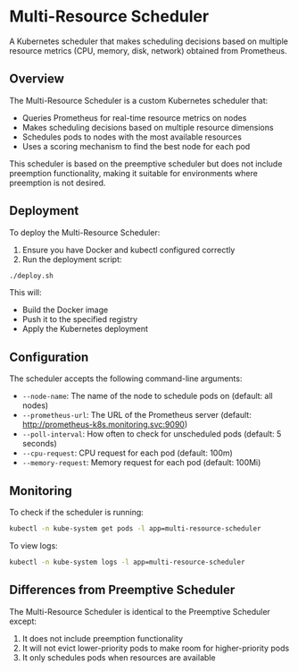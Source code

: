 # Multi-Resource Scheduler

A Kubernetes scheduler that makes scheduling decisions based on multiple resource metrics (CPU, memory, disk, network) obtained from Prometheus.

## Overview

The Multi-Resource Scheduler is a custom Kubernetes scheduler that:

- Queries Prometheus for real-time resource metrics on nodes
- Makes scheduling decisions based on multiple resource dimensions
- Schedules pods to nodes with the most available resources
- Uses a scoring mechanism to find the best node for each pod

This scheduler is based on the preemptive scheduler but does not include preemption functionality, making it suitable for environments where preemption is not desired.

## Deployment

To deploy the Multi-Resource Scheduler:

1. Ensure you have Docker and kubectl configured correctly
2. Run the deployment script:

```bash
./deploy.sh
```

This will:
- Build the Docker image
- Push it to the specified registry
- Apply the Kubernetes deployment

## Configuration

The scheduler accepts the following command-line arguments:

- `--node-name`: The name of the node to schedule pods on (default: all nodes)
- `--prometheus-url`: The URL of the Prometheus server (default: http://prometheus-k8s.monitoring.svc:9090)
- `--poll-interval`: How often to check for unscheduled pods (default: 5 seconds)
- `--cpu-request`: CPU request for each pod (default: 100m)
- `--memory-request`: Memory request for each pod (default: 100Mi)

## Monitoring

To check if the scheduler is running:

```bash
kubectl -n kube-system get pods -l app=multi-resource-scheduler
```

To view logs:

```bash
kubectl -n kube-system logs -l app=multi-resource-scheduler
```

## Differences from Preemptive Scheduler

The Multi-Resource Scheduler is identical to the Preemptive Scheduler except:

1. It does not include preemption functionality
2. It will not evict lower-priority pods to make room for higher-priority pods
3. It only schedules pods when resources are available 